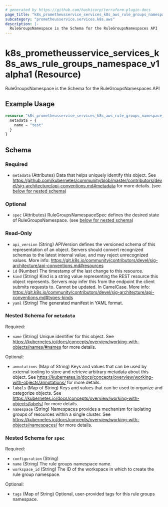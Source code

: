 ```yaml
---
# generated by https://github.com/hashicorp/terraform-plugin-docs
page_title: "k8s_prometheusservice_services_k8s_aws_rule_groups_namespace_v1alpha1 Resource - terraform-provider-k8s"
subcategory: "prometheusservice.services.k8s.aws"
description: |-
  RuleGroupsNamespace is the Schema for the RuleGroupsNamespaces API
---
```


# k8s_prometheusservice_services_k8s_aws_rule_groups_namespace_v1alpha1 (Resource)

RuleGroupsNamespace is the Schema for the RuleGroupsNamespaces API

## Example Usage

```terraform
resource "k8s_prometheusservice_services_k8s_aws_rule_groups_namespace_v1alpha1" "minimal" {
  metadata = {
    name = "test"
  }
}
```

<!-- schema generated by tfplugindocs -->
## Schema

### Required

- `metadata` (Attributes) Data that helps uniquely identify this object. See https://github.com/kubernetes/community/blob/master/contributors/devel/sig-architecture/api-conventions.md#metadata for more details. (see [below for nested schema](#nestedatt--metadata))

### Optional

- `spec` (Attributes) RuleGroupsNamespaceSpec defines the desired state of RuleGroupsNamespace. (see [below for nested schema](#nestedatt--spec))

### Read-Only

- `api_version` (String) APIVersion defines the versioned schema of this representation of an object. Servers should convert recognized schemas to the latest internal value, and may reject unrecognized values. More info: https://git.k8s.io/community/contributors/devel/sig-architecture/api-conventions.md#resources
- `id` (Number) The timestamp of the last change to this resource.
- `kind` (String) Kind is a string value representing the REST resource this object represents. Servers may infer this from the endpoint the client submits requests to. Cannot be updated. In CamelCase. More info: https://git.k8s.io/community/contributors/devel/sig-architecture/api-conventions.md#types-kinds
- `yaml` (String) The generated manifest in YAML format.

<a id="nestedatt--metadata"></a>
### Nested Schema for `metadata`

Required:

- `name` (String) Unique identifier for this object. See https://kubernetes.io/docs/concepts/overview/working-with-objects/names/#names for more details.

Optional:

- `annotations` (Map of String) Keys and values that can be used by external tooling to store and retrieve arbitrary metadata about this object. See https://kubernetes.io/docs/concepts/overview/working-with-objects/annotations/ for more details.
- `labels` (Map of String) Keys and values that can be used to organize and categorize objects. See https://kubernetes.io/docs/concepts/overview/working-with-objects/labels/ for more details.
- `namespace` (String) Namespaces provides a mechanism for isolating groups of resources within a single cluster. See https://kubernetes.io/docs/concepts/overview/working-with-objects/namespaces/ for more details.


<a id="nestedatt--spec"></a>
### Nested Schema for `spec`

Required:

- `configuration` (String)
- `name` (String) The rule groups namespace name.
- `workspace_id` (String) The ID of the workspace in which to create the rule group namespace.

Optional:

- `tags` (Map of String) Optional, user-provided tags for this rule groups namespace.


